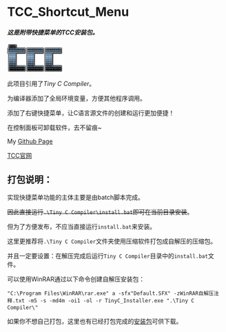 # TCC_Shortcut_Menu
#### *这是附带快捷菜单的TCC安装包。*
![图标](./tcc.png)

此项目引用了*Tiny C Compiler*。

为编译器添加了全局环境变量，方便其他程序调用。

添加了右键快捷菜单，让C语言源文件的创建和运行更加便捷！

在控制面板可卸载软件，去不留痕~

My [Github Page](https://dpoqb.top/)

[TCC官网](http://www.tinycc.org/)

## 打包说明：

实现快捷菜单功能的主体主要是由batch脚本完成。

~~因此直接运行`.\Tiny C Compiler\install.bat`即可在当前目录安装~~。

但为了方便发布，不应当直接运行`install.bat`来安装。

这里更推荐将`.\Tiny C Compiler`文件夹使用压缩软件打包成自解压的压缩包。

并且一定要设置：在解压完成后运行`Tiny C Compiler`目录中的`install.bat`文件。

可以使用WinRAR通过以下命令创建自解压安装包：

```
"C:\Program Files\WinRAR\rar.exe" a -sfx"Default.SFX" -zWinRAR自解压注释.txt -m5 -s -md4m -oi1 -ol -r TinyC_Installer.exe ".\Tiny C Compiler\"
```

如果你不想自己打包，这里也有已经打包完成的[安装包](https://github.com/dpwqb/TCC_Shortcut_Menu/releases/download/release/TccForShell_x86_release.exe)可供下载。

